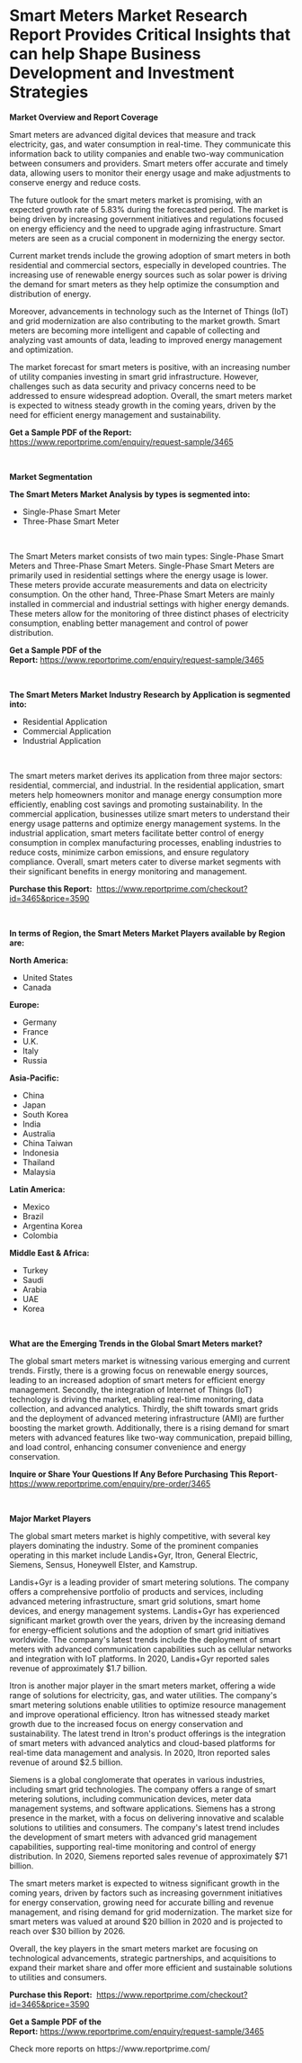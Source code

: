 <p><h1>Smart Meters Market Research Report Provides Critical Insights that can help Shape Business Development and Investment Strategies</h1></p><p><strong>Market Overview and Report Coverage</strong></p>
<p><p>Smart meters are advanced digital devices that measure and track electricity, gas, and water consumption in real-time. They communicate this information back to utility companies and enable two-way communication between consumers and providers. Smart meters offer accurate and timely data, allowing users to monitor their energy usage and make adjustments to conserve energy and reduce costs.</p><p>The future outlook for the smart meters market is promising, with an expected growth rate of 5.83% during the forecasted period. The market is being driven by increasing government initiatives and regulations focused on energy efficiency and the need to upgrade aging infrastructure. Smart meters are seen as a crucial component in modernizing the energy sector.</p><p>Current market trends include the growing adoption of smart meters in both residential and commercial sectors, especially in developed countries. The increasing use of renewable energy sources such as solar power is driving the demand for smart meters as they help optimize the consumption and distribution of energy.</p><p>Moreover, advancements in technology such as the Internet of Things (IoT) and grid modernization are also contributing to the market growth. Smart meters are becoming more intelligent and capable of collecting and analyzing vast amounts of data, leading to improved energy management and optimization.</p><p>The market forecast for smart meters is positive, with an increasing number of utility companies investing in smart grid infrastructure. However, challenges such as data security and privacy concerns need to be addressed to ensure widespread adoption. Overall, the smart meters market is expected to witness steady growth in the coming years, driven by the need for efficient energy management and sustainability.</p></p>
<p><strong>Get a Sample PDF of the Report:</strong> <a href="https://www.reportprime.com/enquiry/request-sample/3465">https://www.reportprime.com/enquiry/request-sample/3465</a></p>
<p>&nbsp;</p>
<p><strong>Market Segmentation</strong></p>
<p><strong>The Smart Meters Market Analysis by types is segmented into:</strong></p>
<p><ul><li>Single-Phase Smart Meter</li><li>Three-Phase Smart Meter</li></ul></p>
<p>&nbsp;</p>
<p><p>The Smart Meters market consists of two main types: Single-Phase Smart Meters and Three-Phase Smart Meters. Single-Phase Smart Meters are primarily used in residential settings where the energy usage is lower. These meters provide accurate measurements and data on electricity consumption. On the other hand, Three-Phase Smart Meters are mainly installed in commercial and industrial settings with higher energy demands. These meters allow for the monitoring of three distinct phases of electricity consumption, enabling better management and control of power distribution.</p></p>
<p><strong>Get a Sample PDF of the Report:</strong>&nbsp;<a href="https://www.reportprime.com/enquiry/request-sample/3465">https://www.reportprime.com/enquiry/request-sample/3465</a></p>
<p>&nbsp;</p>
<p><strong>The Smart Meters Market Industry Research by Application is segmented into:</strong></p>
<p><ul><li>Residential Application</li><li>Commercial Application</li><li>Industrial Application</li></ul></p>
<p>&nbsp;</p>
<p><p>The smart meters market derives its application from three major sectors: residential, commercial, and industrial. In the residential application, smart meters help homeowners monitor and manage energy consumption more efficiently, enabling cost savings and promoting sustainability. In the commercial application, businesses utilize smart meters to understand their energy usage patterns and optimize energy management systems. In the industrial application, smart meters facilitate better control of energy consumption in complex manufacturing processes, enabling industries to reduce costs, minimize carbon emissions, and ensure regulatory compliance. Overall, smart meters cater to diverse market segments with their significant benefits in energy monitoring and management.</p></p>
<p><strong>Purchase this Report:</strong>&nbsp; <a href="https://www.reportprime.com/checkout?id=3465&price=3590">https://www.reportprime.com/checkout?id=3465&price=3590</a></p>
<p>&nbsp;</p>
<p><strong>In terms of Region, the Smart Meters Market Players available by Region are:</strong></p>
<p>
    <p> <strong> North America: </strong>
        <ul>
            <li>United States</li>
            <li>Canada</li>
        </ul>
        </p> 
    <p> <strong> Europe: </strong>
        <ul>
            <li>Germany</li>
            <li>France</li>
            <li>U.K.</li>
            <li>Italy</li>
            <li>Russia</li>
        </ul>
        </p> 
    <p> <strong> Asia-Pacific: </strong>
        <ul>
            <li>China</li>
            <li>Japan</li>
            <li>South Korea</li>
            <li>India</li>
            <li>Australia</li>
            <li>China Taiwan</li>
            <li>Indonesia</li>
            <li>Thailand</li>
            <li>Malaysia</li>
        </ul>
        </p> 
    <p> <strong> Latin America: </strong>
        <ul>
            <li>Mexico</li>
            <li>Brazil</li>
            <li>Argentina Korea</li>
            <li>Colombia</li>
        </ul>
        </p> 
    <p> <strong> Middle East & Africa: </strong>
        <ul>
            <li>Turkey</li>
            <li>Saudi</li>
            <li>Arabia</li>
            <li>UAE</li>
            <li>Korea</li>
        </ul>
    </p>
    </p>
<p>&nbsp;</p>
<p><strong>What are the Emerging Trends in the Global Smart Meters market?</strong></p>
<p><p>The global smart meters market is witnessing various emerging and current trends. Firstly, there is a growing focus on renewable energy sources, leading to an increased adoption of smart meters for efficient energy management. Secondly, the integration of Internet of Things (IoT) technology is driving the market, enabling real-time monitoring, data collection, and advanced analytics. Thirdly, the shift towards smart grids and the deployment of advanced metering infrastructure (AMI) are further boosting the market growth. Additionally, there is a rising demand for smart meters with advanced features like two-way communication, prepaid billing, and load control, enhancing consumer convenience and energy conservation.</p></p>
<p><strong>Inquire or Share Your Questions If Any Before Purchasing This Report</strong>- <a href="https://www.reportprime.com/enquiry/pre-order/3465">https://www.reportprime.com/enquiry/pre-order/3465</a></p>
<p>&nbsp;</p>
<p><strong>Major Market Players</strong></p>
<p><p>The global smart meters market is highly competitive, with several key players dominating the industry. Some of the prominent companies operating in this market include Landis+Gyr, Itron, General Electric, Siemens, Sensus, Honeywell Elster, and Kamstrup.</p><p>Landis+Gyr is a leading provider of smart metering solutions. The company offers a comprehensive portfolio of products and services, including advanced metering infrastructure, smart grid solutions, smart home devices, and energy management systems. Landis+Gyr has experienced significant market growth over the years, driven by the increasing demand for energy-efficient solutions and the adoption of smart grid initiatives worldwide. The company's latest trends include the deployment of smart meters with advanced communication capabilities such as cellular networks and integration with IoT platforms. In 2020, Landis+Gyr reported sales revenue of approximately $1.7 billion.</p><p>Itron is another major player in the smart meters market, offering a wide range of solutions for electricity, gas, and water utilities. The company's smart metering solutions enable utilities to optimize resource management and improve operational efficiency. Itron has witnessed steady market growth due to the increased focus on energy conservation and sustainability. The latest trend in Itron's product offerings is the integration of smart meters with advanced analytics and cloud-based platforms for real-time data management and analysis. In 2020, Itron reported sales revenue of around $2.5 billion.</p><p>Siemens is a global conglomerate that operates in various industries, including smart grid technologies. The company offers a range of smart metering solutions, including communication devices, meter data management systems, and software applications. Siemens has a strong presence in the market, with a focus on delivering innovative and scalable solutions to utilities and consumers. The company's latest trend includes the development of smart meters with advanced grid management capabilities, supporting real-time monitoring and control of energy distribution. In 2020, Siemens reported sales revenue of approximately $71 billion.</p><p>The smart meters market is expected to witness significant growth in the coming years, driven by factors such as increasing government initiatives for energy conservation, growing need for accurate billing and revenue management, and rising demand for grid modernization. The market size for smart meters was valued at around $20 billion in 2020 and is projected to reach over $30 billion by 2026.</p><p>Overall, the key players in the smart meters market are focusing on technological advancements, strategic partnerships, and acquisitions to expand their market share and offer more efficient and sustainable solutions to utilities and consumers.</p></p>
<p><strong>Purchase this Report:</strong>&nbsp;&nbsp;<a href="https://www.reportprime.com/checkout?id=3465&price=3590">https://www.reportprime.com/checkout?id=3465&price=3590</a></p>
<p></p>
<p><strong>Get a Sample PDF of the Report:</strong>&nbsp;<a href="https://www.reportprime.com/enquiry/request-sample/3465">https://www.reportprime.com/enquiry/request-sample/3465</a></p>
<p>Check more reports on https://www.reportprime.com/</p>